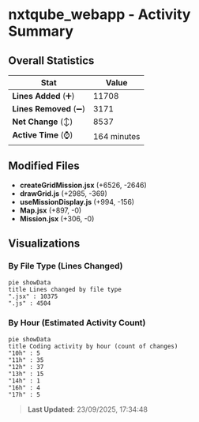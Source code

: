 # nxtqube_webapp - Activity Summary 

## Overall Statistics

| Stat                   | Value                                                             |
| ---------------------- | ----------------------------------------------------------------- |
| **Lines Added** (➕)   | 11708                                          |
| **Lines Removed** (➖) | 3171                                        |
| **Net Change** (↕)    | 8537                |
| **Active Time** (⌚)   | 164 minutes |


## Modified Files
- **createGridMission.jsx** (+6526, -2646)
- **drawGrid.js** (+2985, -369)
- **useMissionDisplay.js** (+994, -156)
- **Map.jsx** (+897, -0)
- **Mission.jsx** (+306, -0)

## Visualizations

### By File Type (Lines Changed)

```mermaid
pie showData
title Lines changed by file type
".jsx" : 10375
".js" : 4504
```

### By Hour (Estimated Activity Count)

```mermaid
pie showData
title Coding activity by hour (count of changes)
"10h" : 5
"11h" : 35
"12h" : 37
"13h" : 15
"14h" : 1
"16h" : 4
"17h" : 5
```


> **Last Updated:** 23/09/2025, 17:34:48